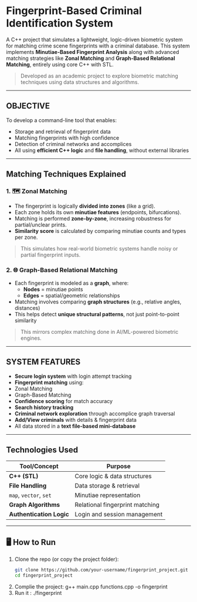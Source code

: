 #  Fingerprint-Based Criminal Identification System

A C++ project that simulates a lightweight, logic-driven biometric system for matching crime scene fingerprints with a criminal database. This system implements **Minutiae-Based Fingerprint Analysis** along with advanced matching strategies like **Zonal Matching** and **Graph-Based Relational Matching**, entirely using core C++ with STL.

>  Developed as an academic project to explore biometric matching techniques using data structures and algorithms.

---

##  OBJECTIVE

To develop a command-line tool that enables:
- Storage and retrieval of fingerprint data
- Matching fingerprints with high confidence
- Detection of criminal networks and accomplices
- All using **efficient C++ logic** and **file handling**, without external libraries

---

##   Matching Techniques Explained

### 1. 🗺️ Zonal Matching
- The fingerprint is logically **divided into zones** (like a grid).
- Each zone holds its own **minutiae features** (endpoints, bifurcations).
- Matching is performed **zone-by-zone**, increasing robustness for partial/unclear prints.
- **Similarity score** is calculated by comparing minutiae counts and types per zone.

> This simulates how real-world biometric systems handle noisy or partial fingerprint inputs.

### 2. 🌐 Graph-Based Relational Matching
- Each fingerprint is modeled as a **graph**, where:
  - **Nodes** = minutiae points
  - **Edges** = spatial/geometric relationships
- Matching involves comparing **graph structures** (e.g., relative angles, distances)
- This helps detect **unique structural patterns**, not just point-to-point similarity

> This mirrors complex matching done in AI/ML-powered biometric engines.

---

##  SYSTEM FEATURES

-  **Secure login system** with login attempt tracking
-  **Fingerprint matching** using:
  - Zonal Matching
  - Graph-Based Matching
-  **Confidence scoring** for match accuracy
-  **Search history tracking**
-  **Criminal network exploration** through accomplice graph traversal
- **Add/View criminals** with details & fingerprint data
-  All data stored in a **text file-based mini-database**

---

##  Technologies Used

| Tool/Concept          | Purpose                          |
|-----------------------|----------------------------------|
| **C++ (STL)**          | Core logic & data structures     |
| **File Handling**      | Data storage & retrieval         |
| `map`, `vector`, `set` | Minutiae representation          |
| **Graph Algorithms**   | Relational fingerprint matching  |
| **Authentication Logic** | Login and session management |

---

## 🖥️ How to Run

1. Clone the repo (or copy the project folder):
   ```bash
   git clone https://github.com/your-username/fingerprint_project.git
   cd fingerprint_project
2. Complie the project:
    g++ main.cpp functions.cpp -o fingerprint
3. Run it :
   ./fingerprint

